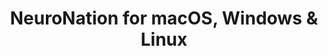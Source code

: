---
name: NeuroNation
url: 'https://www.neuronation.com'
category: Education
title: 'NeuroNation for macOS, Windows & Linux'
key: neuronation

---